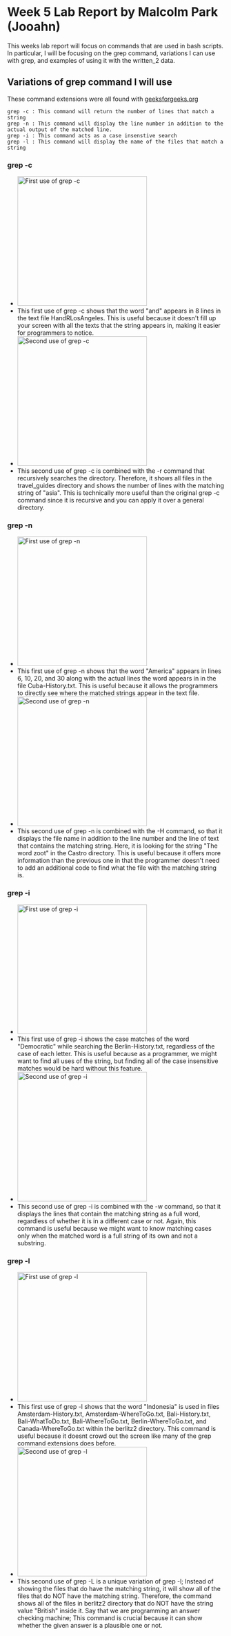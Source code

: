 # **Week 5 Lab Report** by Malcolm Park (Jooahn)

This weeks lab report will focus on commands that are used in bash scripts. In particular, I will be focusing on the grep command, variations I can use with grep, and examples of using it with the written_2 data.

## Variations of grep command I will use
These command extensions were all found with [geeksforgeeks.org](https://www.geeksforgeeks.org/grep-command-in-unixlinux/)
```
grep -c : This command will return the number of lines that match a string
grep -n : This command will display the line number in addition to the actual output of the matched line.
grep -i : This command acts as a case insenstive search
grep -l : This command will display the name of the files that match a string 
```

### grep -c
- <img width="300" alt="First use of grep -c" src="https://user-images.githubusercontent.com/122580137/221717237-a591b903-b924-4d95-a466-8cedaf4f8e38.jpeg">
- This first use of grep -c shows that the word "and" appears in 8 lines in the text file HandRLosAngeles. This is useful because it doesn't fill up your screen with all the texts that the string appears in, making it easier for programmers to notice.
- <img width="300" alt="Second use of grep -c" src="https://user-images.githubusercontent.com/122580137/218573392-0c4b77e9-80be-4074-bd0f-af3fce9cacb2.jpeg">
- This second use of grep -c is combined with the -r command that recursively searches the directory. Therefore, it shows all files in the travel_guides directory and shows the number of lines with the matching string of "asia". This is technically more useful than the original grep -c command since it is recursive and you can apply it over a general directory.

### grep -n
- <img width="300" alt="First use of grep -n" src="https://user-images.githubusercontent.com/122580137/218576073-7f9dadef-03f8-4363-9da3-61886f2322d2.jpeg">
- This first use of grep -n shows that the word "America" appears in lines 6, 10, 20, and 30 along with the actual lines the word appears in in the file Cuba-History.txt. This is useful because it allows the programmers to directly see where the matched strings appear in the text file.
- <img width="300" alt="Second use of grep -n" src="https://user-images.githubusercontent.com/122580137/218577107-ee99dc46-b7a5-496d-ba23-4f31cc2a3a1a.jpeg">
- This second use of grep -n is combined with the -H command, so that it displays the file name in addition to the line number and the line of text that contains the matching string. Here, it is looking for the string "The word zoot" in the Castro directory. This is useful because it offers more information than the previous one in that the programmer doesn't need to add an additional code to find what the file with the matching string is.

### grep -i
- <img width="300" alt="First use of grep -i" src="https://user-images.githubusercontent.com/122580137/218578432-94284f07-a7b8-419c-8a35-1ef8a33072fd.png">
- This first use of grep -i shows the case matches of the word "Democratic" while searching the Berlin-History.txt, regardless of the case of each letter. This is useful because as a programmer, we might want to find all uses of the string, but finding all of the case insensitive matches would be hard without this feature.
- <img width="300" alt="Second use of grep -i" src="https://user-images.githubusercontent.com/122580137/218579912-e521e5f9-66a2-4e95-8888-dcbc1db729c6.png">
- This second use of grep -i is combined with the -w command, so that it displays the lines that contain the matching string as a full word, regardless of whether it is in a different case or not. Again, this command is useful because we might want to know matching cases only when the matched word is a full string of its own and not a substring.

### grep -l
- <img width="300" alt="First use of grep -l" src="https://user-images.githubusercontent.com/122580137/218580667-ef3913d7-f1dc-4693-b599-a469220d1eb3.png">
- This first use of grep -l shows that the word "Indonesia" is used in files Amsterdam-History.txt, Amsterdam-WhereToGo.txt, Bali-History.txt, Bali-WhatToDo.txt, Bali-WhereToGo.txt, Berlin-WhereToGo.txt, and Canada-WhereToGo.txt within the berlitz2 directory. This command is useful because it doesnt crowd out the screen like many of the grep command extensions does before.
- <img width="300" alt="Second use of grep -l" src="https://user-images.githubusercontent.com/122580137/218581298-74fbb77a-c17d-4c91-b79f-d7513674f938.png">
- This second use of grep -L is a unique variation of grep -l; Instead of showing the files that do have the matching string, it will show all of the files that do NOT have the matching string. Therefore, the command shows all of the files in berlitz2 directory that do NOT have the string value "British" inside it. Say that we are programming an answer checking machine; This command is crucial because it can show whether the given answer is a plausible one or not.
